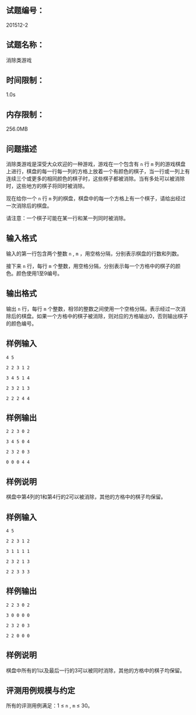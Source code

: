 ## 试题编号：

201512-2

## 试题名称：

消除类游戏

## 时间限制：

1.0s

## 内存限制：

256.0MB

## 问题描述

消除类游戏是深受大众欢迎的一种游戏，游戏在一个包含有 `n` 行 `m` 列的游戏棋盘上进行，棋盘的每一行每一列的方格上放着一个有颜色的棋子，当一行或一列上有连续三个或更多的相同颜色的棋子时，这些棋子都被消除。当有多处可以被消除时，这些地方的棋子将同时被消除。

现在给你一个 `n` 行 `m` 列的棋盘，棋盘中的每一个方格上有一个棋子，请给出经过一次消除后的棋盘。

请注意：一个棋子可能在某一行和某一列同时被消除。

## 输入格式

输入的第一行包含两个整数 `n` ,  `m` ，用空格分隔，分别表示棋盘的行数和列数。

接下来 `n` 行，每行 `m` 个整数，用空格分隔，分别表示每一个方格中的棋子的颜色。颜色使用1至9编号。

## 输出格式

输出 `n` 行，每行 `m` 个整数，相邻的整数之间使用一个空格分隔，表示经过一次消除后的棋盘。如果一个方格中的棋子被消除，则对应的方格输出0，否则输出棋子的颜色编号。

## 样例输入

```
4 5

2 2 3 1 2

3 4 5 1 4

2 3 2 1 3

2 2 2 4 4
```

## 样例输出

```
2 2 3 0 2

3 4 5 0 4

2 3 2 0 3

0 0 0 4 4
```

## 样例说明

棋盘中第4列的1和第4行的2可以被消除，其他的方格中的棋子均保留。

## 样例输入

```
4 5

2 2 3 1 2

3 1 1 1 1

2 3 2 1 3

2 2 3 3 3
```

## 样例输出

```
2 2 3 0 2

3 0 0 0 0

2 3 2 0 3

2 2 0 0 0
```

## 样例说明

棋盘中所有的1以及最后一行的3可以被同时消除，其他的方格中的棋子均保留。

## 评测用例规模与约定

所有的评测用例满足：1 ≤  `n` ,  `m`  ≤ 30。